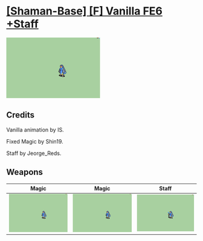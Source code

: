 # [\[Shaman-Base\] \[F\] Vanilla FE6 +Staff](./)
 

<img src="./6.%20Magic/Magic_000.png" alt="[Shaman-Base] [F] Vanilla FE6 +Staff standing" />

## Credits

Vanilla animation by IS.

Fixed Magic by Shin19.

Staff by Jeorge_Reds.

## Weapons
 

|Magic |Magic |Staff |
|  :---: | :---: | :---: |
| <img alt="Magic animation" src="./6.%20Magic/Magic.gif" /> | <img alt="Magic animation" src="./6.%20Magic%20(Fixed)/Magic.gif" /> | <img alt="Staff animation" src="./7.%20Staff/Staff.gif" /> |
